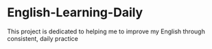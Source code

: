 # English-Learning-Daily
This project is dedicated to helping me to improve my English through consistent, daily practice
